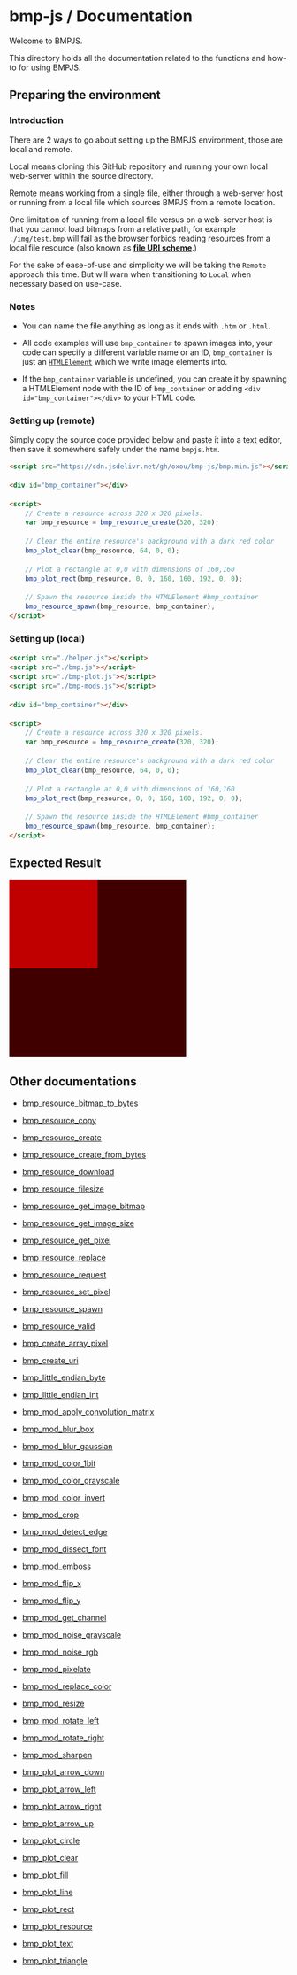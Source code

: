 # bmp-js / Documentation

Welcome to BMPJS.

This directory holds all the documentation related to the functions and how-to for using BMPJS.

## Preparing the environment

### Introduction

There are 2 ways to go about setting up the BMPJS environment, those are local and remote.

Local means cloning this GitHub repository and running your own local web-server within the source directory.

Remote means working from a single file, either through a web-server host or running from a local file which sources BMPJS from a remote location.

One limitation of running from a local file versus on a web-server host is that you cannot load bitmaps from a relative path, for example `./img/test.bmp` will fail as the browser forbids reading resources from a local file resource (also known as [**file URI scheme**](https://en.wikipedia.org/wiki/File_URI_scheme).)

For the sake of ease-of-use and simplicity we will be taking the `Remote` approach this time. But will warn when transitioning to `Local` when necessary based on use-case.

### Notes

- You can name the file anything as long as it ends with `.htm` or `.html`.

- All code examples will use `bmp_container` to spawn images into, your code can specify a different variable name or an ID, `bmp_container` is just an [`HTMLElement`](https://developer.mozilla.org/en-US/docs/Web/API/HTMLElement) which we write image elements into.

- If the `bmp_container` variable is undefined, you can create it by spawning a HTMLElement node with the ID of `bmp_container` or adding `<div id="bmp_container"></div>` to your HTML code.

### Setting up (remote)

Simply copy the source code provided below and paste it into a text editor, then save it somewhere safely under the name `bmpjs.htm`.

```html
<script src="https://cdn.jsdelivr.net/gh/oxou/bmp-js/bmp.min.js"></script>

<div id="bmp_container"></div>

<script>
    // Create a resource across 320 x 320 pixels.
    var bmp_resource = bmp_resource_create(320, 320);

    // Clear the entire resource's background with a dark red color
    bmp_plot_clear(bmp_resource, 64, 0, 0);

    // Plot a rectangle at 0,0 with dimensions of 160,160
    bmp_plot_rect(bmp_resource, 0, 0, 160, 160, 192, 0, 0);

    // Spawn the resource inside the HTMLElement #bmp_container
    bmp_resource_spawn(bmp_resource, bmp_container);
</script>
```

### Setting up (local)

```html
<script src="./helper.js"></script>
<script src="./bmp.js"></script>
<script src="./bmp-plot.js"></script>
<script src="./bmp-mods.js"></script>

<div id="bmp_container"></div>

<script>
    // Create a resource across 320 x 320 pixels.
    var bmp_resource = bmp_resource_create(320, 320);

    // Clear the entire resource's background with a dark red color
    bmp_plot_clear(bmp_resource, 64, 0, 0);

    // Plot a rectangle at 0,0 with dimensions of 160,160
    bmp_plot_rect(bmp_resource, 0, 0, 160, 160, 192, 0, 0);

    // Spawn the resource inside the HTMLElement #bmp_container
    bmp_resource_spawn(bmp_resource, bmp_container);
</script>
```

## Expected Result

![expected-result](./img/001.png)

## Other documentations
- [bmp_resource_bitmap_to_bytes](./bmp-resource-bitmap-to-bytes.md)
- [bmp_resource_copy](./bmp-resource-copy.md)
- [bmp_resource_create](./bmp-resource-create.md)
- [bmp_resource_create_from_bytes](./bmp-resource-create-from-bytes.md)
- [bmp_resource_download](./bmp-resource-download.md)
- [bmp_resource_filesize](./bmp-resource-filesize.md)
- [bmp_resource_get_image_bitmap](./bmp-resource-get-image-bitmap.md)
- [bmp_resource_get_image_size](./bmp-resource-get-image-size.md)
- [bmp_resource_get_pixel](./bmp-resource-get-pixel.md)
- [bmp_resource_replace](./bmp-resource-replace.md)
- [bmp_resource_request](./bmp-resource-request.md)
- [bmp_resource_set_pixel](./bmp-resource-set-pixel.md)
- [bmp_resource_spawn](./bmp-resource-spawn.md)
- [bmp_resource_valid](./bmp-resource-valid.md)

- [bmp_create_array_pixel](./bmp-create-array-pixel.md)
- [bmp_create_uri](./bmp-create-uri.md)

- [bmp_little_endian_byte](./bmp-little-endian-byte.md)
- [bmp_little_endian_int](./bmp-little-endian-int.md)

- [bmp_mod_apply_convolution_matrix](./bmp-mod-apply-convolution-matrix.md)
- [bmp_mod_blur_box](./bmp-mod-blur-box.md)
- [bmp_mod_blur_gaussian](./bmp-mod-blur-gaussian.md)
- [bmp_mod_color_1bit](./bmp-mod-color-1bit.md)
- [bmp_mod_color_grayscale](./bmp-mod-color-grayscale.md)
- [bmp_mod_color_invert](./bmp-mod-color-invert.md)
- [bmp_mod_crop](./bmp-mod-crop.md)
- [bmp_mod_detect_edge](./bmp-mod-detect-edge.md)
- [bmp_mod_dissect_font](./bmp-mod-dissect-font.md)
- [bmp_mod_emboss](./bmp-mod-emboss.md)
- [bmp_mod_flip_x](./bmp-mod-flip-x.md)
- [bmp_mod_flip_y](./bmp-mod-flip-y.md)
- [bmp_mod_get_channel](./bmp-mod-get-channel.md)
- [bmp_mod_noise_grayscale](./bmp-mod-noise-grayscale.md)
- [bmp_mod_noise_rgb](./bmp-mod-noise-rgb.md)
- [bmp_mod_pixelate](./bmp-mod-pixelate.md)
- [bmp_mod_replace_color](./bmp-mod-replace-color.md)
- [bmp_mod_resize](./bmp-mod-resize.md)
- [bmp_mod_rotate_left](./bmp-mod-rotate-left.md)
- [bmp_mod_rotate_right](./bmp-mod-rotate-right.md)
- [bmp_mod_sharpen](./bmp-mod-sharpen.md)

- [bmp_plot_arrow_down](./bmp-plot-arrow-down.md)
- [bmp_plot_arrow_left](./bmp-plot-arrow-left.md)
- [bmp_plot_arrow_right](./bmp-plot-arrow-right.md)
- [bmp_plot_arrow_up](./bmp-plot-arrow-up.md)
- [bmp_plot_circle](./bmp-plot-circle.md)
- [bmp_plot_clear](./bmp-plot-clear.md)
- [bmp_plot_fill](./bmp-plot-fill.md)
- [bmp_plot_line](./bmp-plot-line.md)
- [bmp_plot_rect](./bmp-plot-rect.md)
- [bmp_plot_resource](./bmp-plot-resource.md)
- [bmp_plot_text](./bmp-plot-text.md)
- [bmp_plot_triangle](./bmp-plot-triangle.md)
